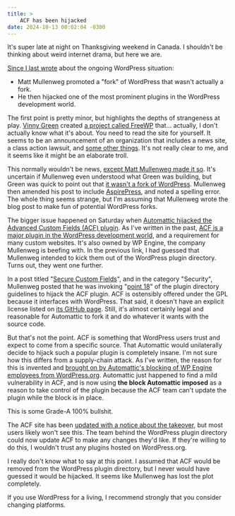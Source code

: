 ```yaml
---
title: >
    ACF has been hijacked
date: 2024-10-13 00:02:04 -0300
---
```


It's super late at night on Thanksgiving weekend in Canada. I shouldn't be thinking about weird internet drama, but here we are.

[Since I last wrote](https://anderegg.ca/2024/10/10/loyalty-test-checkbox) about the ongoing WordPress situation:

* Matt Mullenweg promoted a "fork" of WordPress that wasn't actually a fork.
* He then hijacked one of the most prominent plugins in the WordPress development world.

The first point is pretty minor, but highlights the depths of strangeness at play. [Vinny Green](https://x.com/vinnysgreen) created [a project called FreeWP](https://freewp.com/) that… actually, I don't actually know what it's about. You need to read the site for yourself. It seems to be an announcement of an organization that includes a news site, a class action lawsuit, and [some other things](https://freewp.com/faq/). It's not really clear to me, and it seems like it might be an elaborate troll.

This normally wouldn't be news, [except Matt Mullenweg made it so](https://wordpress.org/news/2024/10/spoon/). It's uncertain if Mullenweg even understood what Green was building, but Green was quick to point out that [it wasn't a fork of WordPress](https://x.com/vinnysgreen/status/1844488053060141233). Mullenweg then amended his post to include [AspirePress](https://aspirepress.org/about-us/), and noted a spelling error. The whole thing seems strange, but I'm assuming that Mullenweg wrote the blog post to make fun of potential WordPress forks.

The bigger issue happened on Saturday when [Automattic hijacked the Advanced Custom Fields (ACF) plugin](https://wordpress.org/news/2024/10/secure-custom-fields/). As I've written in the past, [ACF is a major plugin in the WordPress development world](https://anderegg.ca/2024/10/06/wordpress-vs-acf#:~:text=ACF%20is%20a%20WordPress%20plugin%20that%20is%20a%20requirement%20for%20many%20WordPress%20builds), and a requirement for many custom websites. It's also owned by WP Engine, the company Mullenweg is beefing with. In the previous link, I had guessed that Mullenweg intended to kick them out of the WordPress plugin directory. Turns out, they went one further.

In a post titled "[Secure Custom Fields](https://wordpress.org/news/2024/10/secure-custom-fields/)", and in the category "Security", Mullenweg posted that he was invoking "[point 18](https://github.com/wordpress/wporg-plugin-guidelines/blob/trunk/guideline-18.md)" of the plugin directory guidelines to hijack the ACF plugin. ACF is ostensibly offered under the GPL because it interfaces with WordPress. That said, it doesn't have an explicit license listed on [its GitHub page](https://github.com/AdvancedCustomFields/acf). Still, it's almost certainly legal and reasonable for Automattic to fork it and do whatever it wants with the source code.

But that's not the point. ACF is something that WordPress users trust and expect to come from a specific source. That Automattic would unilaterally decide to hijack such a popular plugin is completely insane. I'm not sure how this differs from a supply-chain attack. As I've written, the reason for this is invented and [brought on by Automattic's blocking of WP Engine employees from WordPress.org](https://anderegg.ca/2024/10/06/wordpress-vs-acf#:~:text=The%20issue%20here%20is%20that%20the%20ACF%20team%20has%20been%20blocked%20by%20Mullenweg%20from%20accessing%20WordPress.org%20and%20the%20infrastructure%20it%20provides.). Automattic just happened to find a mild vulnerability in ACF, and is now using **the block Automattic imposed** as a reason to take control of the plugin because the ACF team can't update the plugin while the block is in place.

This is some Grade-A 100% bullshit.

The ACF site has been [updated with a notice about the takeover](https://www.advancedcustomfields.com), but most users likely won't see this. The team behind the WordPress plugin directory could now update ACF to make any changes they'd like. If they're willing to do this, I wouldn't trust any plugins hosted on WordPress.org.

I really don't know what to say at this point. I assumed that ACF would be removed from the WordPress plugin directory, but I never would have guessed it would be hijacked. It seems like Mullenweg has lost the plot completely.

If you use WordPress for a living, I recommend strongly that you consider changing platforms.